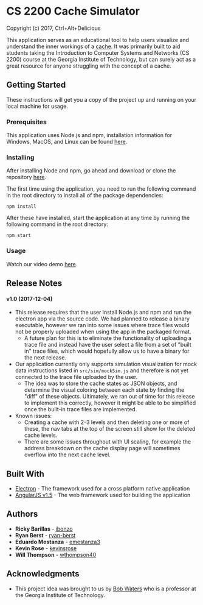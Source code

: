 # CS 2200 Cache Simulator
Copyright (c) 2017, Ctrl+Alt+Delicious

This application serves as an educational tool to help users visualize and understand the inner workings of a [cache](https://goo.gl/w136SD). It was primarily built to aid students taking the Introduction to Computer Systems and Networks (CS 2200) course at the Georgia Institute of Technology, but can surely act as a great resource for anyone struggling with the concept of a cache.


## Getting Started

These instructions will get you a copy of the project up and running on your local machine for usage.

### Prerequisites

This application uses Node.js and npm, installation information for Windows, MacOS, and Linux can be found [here](https://docs.npmjs.com/getting-started/installing-node).

### Installing

After installing Node and npm, go ahead and download or clone the repository [here](https://github.com/Ctrl-Alt-Delicious/CacheSimulator.git).

The first time using the application, you need to run the following command in the root directory to install all of the package dependencies:
```
npm install
```
After these have installed, start the application at any time by running the following command in the root directory:
```
npm start
```
### Usage
Watch our video demo [here](https://youtu.be/R5XCD49N-DI).

## Release Notes
#### v1.0 (2017-12-04)
* This release requires that the user install Node.js and npm and run the electron app via the source code. We had planned to release a binary executable, however we ran into some issues where trace files would not be properly uploaded when using the app in the packaged format.
	* A future plan for this is to eliminate the functionality of uploading a trace file and instead have the user select a file from a set of "built in" trace files, which would hopefully allow us to have a binary for the next release.
* Our application currently only supports simulation visualization for mock data instructions listed in `src/sim/mockSim.js` and therefore is not yet connected to the trace file uploaded by the user.
	* The idea was to store the cache states as JSON objects, and determine the visual coloring between each state by finding the "diff" of these objects. Ultimately, we ran out of time for this release to implement this correctly, however it might be able to be simplified once the built-in trace files are implemented.
* Known issues:
	* Creating a cache with 2-3 levels and then deleting one or more of these, the nav tabs at the top of the screen still show for the deleted cache levels.
	* There are some issues throughout with UI scaling, for example the address breakdown on the cache display page will sometimes overflow into the next cache level.

## Built With

* [Electron](https://electronjs.org/) - The framework used for a cross platform native application
* [AngularJS v1.5](https://angularjs.org/) - The web framework used for building the application

## Authors

* **Ricky Barillas** - [jbonzo](https://github.com/jbonzo)
* **Ryan Berst** - [ryan-berst](https://github.com/ryan-berst)
* **Eduardo Mestanza** - [emestanza3](https://github.com/emestanza3)
* **Kevin Rose** -
[kevinsrose](https://github.com/kevinsrose)
* **Will Thompson** - [wthompson40](https://github.com/wthompson40)

## Acknowledgments

* This project idea was brought to us by [Bob Waters](https://www.cc.gatech.edu/home/watersr/) who is a professor at the Georgia Institute of Technology.
